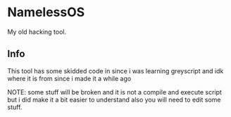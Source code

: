 # NamelessOS
My old hacking tool.
## Info
This tool has some skidded code in since i was learning greyscript and idk where it is from since i made it a while ago

NOTE: some stuff will be broken and it is not a compile and execute script but i did make it a bit easier to understand also you will need to edit some stuff.
